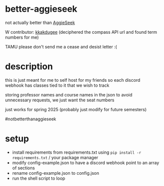 # better-aggieseek
not actually better than [AggieSeek](https://github.com/peterphann/aggieseek)

W contributor: [kkakdugee](https://github.com/kkakdugee) (deciphered the compass API url and found term numbers for me)

TAMU please don't send me a cease and desist letter :(

# description
this is just meant for me to self host for my friends so each discord webhook has classes tied to it that we wish to track

storing professor names and course names in the json to avoid unnecessary requests, we just want the seat numbers

just works for spring 2025 (probably just modify for future semesters)

#notbetterthanaggieseek

# setup
- install requirements from requirements.txt using `pip install -r requirements.txt` / your package manager
- modify config-example.json to have a discord webhook point to an array of sections
- rename config-example.json to config.json
- run the shell script to loop
